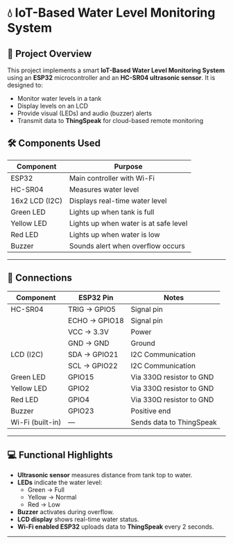 # 💧 IoT-Based Water Level Monitoring System

## 📘 Project Overview

This project implements a smart **IoT-Based Water Level Monitoring System** using an **ESP32** microcontroller and an **HC-SR04 ultrasonic sensor**. It is designed to:

- Monitor water levels in a tank
- Display levels on an LCD
- Provide visual (LEDs) and audio (buzzer) alerts
- Transmit data to **ThingSpeak** for cloud-based remote monitoring


## 🛠️ Components Used

| Component        | Purpose                                |
|------------------|----------------------------------------|
| ESP32            | Main controller with Wi-Fi             |
| HC-SR04          | Measures water level                   |
| 16x2 LCD (I2C)   | Displays real-time water level         |
| Green LED        | Lights up when tank is full            |
| Yellow LED       | Lights up when water is at safe level  |
| Red LED          | Lights up when water is low            |
| Buzzer           | Sounds alert when overflow occurs      |

---

## 🔌 Connections

| Component          | ESP32 Pin        | Notes                             |
|--------------------|------------------|-----------------------------------|
| HC-SR04            | TRIG → GPIO5     | Signal pin                        |
|                    | ECHO → GPIO18    | Signal pin                        |
|                    | VCC → 3.3V       | Power                             |
|                    | GND → GND        | Ground                            |
| LCD (I2C)          | SDA → GPIO21     | I2C Communication                 |
|                    | SCL → GPIO22     | I2C Communication                 |
| Green LED          | GPIO15           | Via 330Ω resistor to GND          |
| Yellow LED         | GPIO2            | Via 330Ω resistor to GND          |
| Red LED            | GPIO4            | Via 330Ω resistor to GND          |
| Buzzer             | GPIO23           | Positive end                      |
| Wi-Fi (built-in)   | —                | Sends data to ThingSpeak          |

---

## 💻 Functional Highlights

- **Ultrasonic sensor** measures distance from tank top to water.
- **LEDs** indicate the water level:
  - Green → Full
  - Yellow → Normal
  - Red → Low
- **Buzzer** activates during overflow.
- **LCD display** shows real-time water status.
- **Wi-Fi enabled ESP32** uploads data to **ThingSpeak** every 2 seconds.

---
